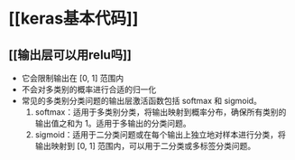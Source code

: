 # [[keras基本代码]]

## [[输出层可以用relu吗]]
- 它会限制输出在 [0, 1] 范围内
- 不会对多类别的概率进行合适的归一化
- 常见的多类别分类问题的输出层激活函数包括 softmax 和 sigmoid。
	1. softmax：适用于多类别分类，将输出映射到概率分布，确保所有类别的输出值之和为 1。适用于多输出的分类问题。
	2. sigmoid：适用于二分类问题或在每个输出上独立地对样本进行分类，将输出映射到 [0, 1] 范围内，可以用于二分类或多标签分类问题。